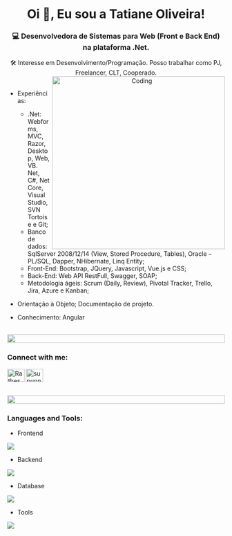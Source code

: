 <h1 align="center">Oi 👋, Eu sou a Tatiane Oliveira!</h1>
<h3 align="center">💻 Desenvolvedora de Sistemas para Web (Front e Back End) na plataforma .Net.</h3>

<p align="center">🛠️ Interesse em Desenvolvimento/Programação.
Posso trabalhar como PJ, Freelancer, CLT, Cooperado.
<img align="right" alt="Coding" width="400" src="https://user-images.githubusercontent.com/74038190/229223263-cf2e4b07-2615-4f87-9c38-e37600f8381a.gif">
<br><br>

- Experiências: 
	- .Net: 
		Webforms, MVC, Razor, Desktop, Web, VB. Net, C#, Net Core, Visual Studio, SVN Tortoise e Git; 
	- Banco de dados: 
		SqlServer 2008/12/14 (View, Stored Procedure, Tables), Oracle – PL/SQL, Dapper, NHibernate, Linq Entity;
	- Front-End: 
		Bootstrap, JQuery, Javascript, Vue.js e CSS;	
	- Back-End:
		Web API RestFull, Swagger, SOAP;
	- Metodologia ágeis: 
		Scrum (Daily, Review), Pivotal Tracker, Trello, Jira, Azure e Kanban;
		
- Orientação à Objeto; Documentação de projeto.

- Conhecimento: Angular</p>

<br>
<img src="https://i.imgur.com/dBaSKWF.gif" height="20" width="100%">

<h3 align="left">Connect with me:</h3>
<p align="left">
<a href="https://www.linkedin.com/in/tkmaster1consultoria/" target="blank"><img align="center" src="https://raw.githubusercontent.com/rahuldkjain/github-profile-readme-generator/master/src/images/icons/Social/linked-in-alt.svg" alt="supunnanayakkara" height="30" width="40" />
	</a>
 <a href="mailto:tatianeo.sistemas@gmail.com">
    <img align="left" alt="Ratheshan Sathiyamoorthy | Gmail" height="30" width="40" src="https://www.vectorlogo.zone/logos/gmail/gmail-icon.svg" />
  </a>
</p>

<br/>
<img src="https://i.imgur.com/dBaSKWF.gif" height="20" width="100%">

<h3 align="left">Languages and Tools:</h3>

- Frontend
<p align="left">
  <a href="https://skillicons.dev">
    <img src="https://skillicons.dev/icons?i=css,html,js,jquery,vue,bootstrap" />
  </a>
</p>

- Backend
<p align="left">
  <a href="https://skillicons.dev">
    <img src="https://skillicons.dev/icons?i=cs,dotnet" />
  </a>
</p>

- Database
<p align="left">
  <a href="https://skillicons.dev">
    <img src="https://skillicons.dev/icons?i=postgres" />
  </a>
</p>

<!-- - Cloud Servers
<p align="left">
  <a href="https://skillicons.dev">
    <img src="https://skillicons.dev/icons?i=azure,aws,gcp,firebase,cloudflare" />
  </a>
</p> -->

- Tools
<p align="left">
  <a href="https://skillicons.dev">
    <img src="https://skillicons.dev/icons?i=git,gitlab,github,vscode,azure,postman,jenkins" />
  </a>
</p>

<br/>

<!--## Hi there 👋


**tkmaster1/tkmaster1** is a ✨ _special_ ✨ repository because its `README.md` (this file) appears on your GitHub profile.

Here are some ideas to get you started:

- 🔭 I’m currently working on ...
- 🌱 I’m currently learning ...
- 👯 I’m looking to collaborate on ...
- 🤔 I’m looking for help with ...
- 💬 Ask me about ...
- 📫 How to reach me: ...
- 😄 Pronouns: ...
- ⚡ Fun fact: ...
-->
